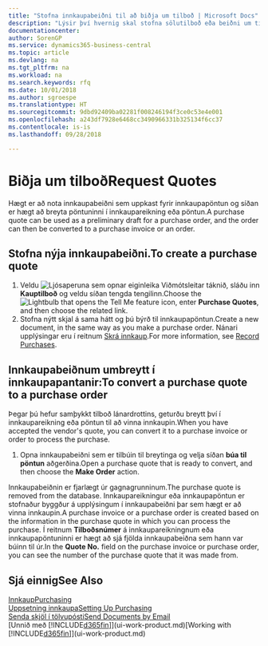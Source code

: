 ```yaml
---
title: "Stofna innkaupabeiðni til að biðja um tilboð | Microsoft Docs"
description: "Lýsir því hvernig skal stofna sölutilboð eða beiðni um tilboð (RFQ) fylgiskjal, til að skrá tilboð til viðskiptamanns um að selja tilteknar vörur með tilteknum skilmálum."
documentationcenter: 
author: SorenGP
ms.service: dynamics365-business-central
ms.topic: article
ms.devlang: na
ms.tgt_pltfrm: na
ms.workload: na
ms.search.keywords: rfq
ms.date: 10/01/2018
ms.author: sgroespe
ms.translationtype: HT
ms.sourcegitcommit: 9dbd92409ba02281f008246194f3ce0c53e4e001
ms.openlocfilehash: a243df7928e6468cc3490966331b325134f6cc37
ms.contentlocale: is-is
ms.lasthandoff: 09/28/2018

---
```

# <a name="request-quotes"></a><span data-ttu-id="e63fe-103">Biðja um tilboð</span><span class="sxs-lookup"><span data-stu-id="e63fe-103">Request Quotes</span></span>
<span data-ttu-id="e63fe-104">Hægt er að nota innkaupabeiðni sem uppkast fyrir innkaupapöntun og síðan er hægt að breyta pöntuninni í innkaupareikning eða pöntun.</span><span class="sxs-lookup"><span data-stu-id="e63fe-104">A purchase quote can be used as a preliminary draft for a purchase order, and the order can then be converted to a purchase invoice or an order.</span></span>


## <a name="to-create-a-purchase-quote"></a><span data-ttu-id="e63fe-105">Stofna nýja innkaupabeiðni.</span><span class="sxs-lookup"><span data-stu-id="e63fe-105">To create a purchase quote</span></span>
1. <span data-ttu-id="e63fe-106">Veldu ![Ljósaperuna sem opnar eiginleika Viðmótsleitar](media/ui-search/search_small.png "Segðu mér hvað þú vilt gera") táknið, sláðu inn **Kauptilboð** og veldu síðan tengda tengilinn.</span><span class="sxs-lookup"><span data-stu-id="e63fe-106">Choose the ![Lightbulb that opens the Tell Me feature](media/ui-search/search_small.png "Tell me what you want to do") icon, enter **Purchase Quotes**, and then choose the related link.</span></span>
2. <span data-ttu-id="e63fe-107">Stofna nýtt skjal á sama hátt og þú býrð til innkaupapöntun.</span><span class="sxs-lookup"><span data-stu-id="e63fe-107">Create a new document, in the same way as you make a purchase order.</span></span> <span data-ttu-id="e63fe-108">Nánari upplýsingar eru í reitnum [Skrá innkaup](purchasing-how-record-purchases.md).</span><span class="sxs-lookup"><span data-stu-id="e63fe-108">For more information, see [Record Purchases](purchasing-how-record-purchases.md).</span></span>

## <a name="to-convert-a-purchase-quote-to-a-purchase-order"></a><span data-ttu-id="e63fe-109">Innkaupabeiðnum umbreytt í innkaupapantanir:</span><span class="sxs-lookup"><span data-stu-id="e63fe-109">To convert a purchase quote to a purchase order</span></span>
<span data-ttu-id="e63fe-110">Þegar þú hefur samþykkt tilboð lánardrottins, geturðu breytt því í innkaupareikning eða pöntun til að vinna innkaupin.</span><span class="sxs-lookup"><span data-stu-id="e63fe-110">When you have accepted the vendor's quote, you can convert it to a purchase invoice or order to process the purchase.</span></span>

1. <span data-ttu-id="e63fe-111">Opna innkaupabeiðni sem er tilbúin til breytinga og velja síðan **búa til pöntun** aðgerðina.</span><span class="sxs-lookup"><span data-stu-id="e63fe-111">Open a purchase quote that is ready to convert, and then choose the **Make Order** action.</span></span>

<span data-ttu-id="e63fe-112">Innkaupabeiðnin er fjarlægt úr gagnagrunninum.</span><span class="sxs-lookup"><span data-stu-id="e63fe-112">The purchase quote is removed from the database.</span></span> <span data-ttu-id="e63fe-113">Innkaupareikningur eða innkaupapöntun er stofnaður byggður á upplýsingum í innkaupabeiðni þar sem hægt er að vinna innkaupin.</span><span class="sxs-lookup"><span data-stu-id="e63fe-113">A purchase invoice or a purchase order is created based on the information in the purchase quote in which you can process the purchase.</span></span> <span data-ttu-id="e63fe-114">Í reitnum **Tilboðsnúmer** á innkaupareikningnum eða innkaupapöntuninni er hægt að sjá fjölda innkaupabeiðna sem hann var búinn til úr.</span><span class="sxs-lookup"><span data-stu-id="e63fe-114">In the **Quote No.** field on the purchase invoice or purchase order, you can see the number of the purchase quote that it was made from.</span></span>

## <a name="see-also"></a><span data-ttu-id="e63fe-115">Sjá einnig</span><span class="sxs-lookup"><span data-stu-id="e63fe-115">See Also</span></span>
[<span data-ttu-id="e63fe-116">Innkaup</span><span class="sxs-lookup"><span data-stu-id="e63fe-116">Purchasing</span></span>](purchasing-manage-purchasing.md)  
[<span data-ttu-id="e63fe-117">Uppsetning innkaupa</span><span class="sxs-lookup"><span data-stu-id="e63fe-117">Setting Up Purchasing</span></span>](purchasing-setup-purchasing.md)  
[<span data-ttu-id="e63fe-118">Senda skjöl í tölvupósti</span><span class="sxs-lookup"><span data-stu-id="e63fe-118">Send Documents by Email</span></span>](ui-how-send-documents-email.md)  
<span data-ttu-id="e63fe-119">[Unnið með [!INCLUDE[d365fin](includes/d365fin_md.md)]](ui-work-product.md)</span><span class="sxs-lookup"><span data-stu-id="e63fe-119">[Working with [!INCLUDE[d365fin](includes/d365fin_md.md)]](ui-work-product.md)</span></span>


